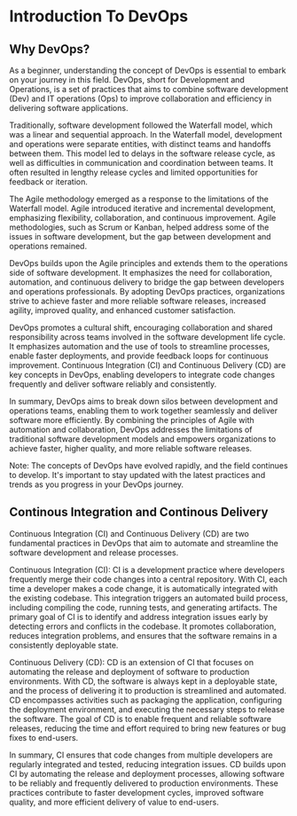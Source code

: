 # Introduction To DevOps

## Why DevOps?
As a beginner, understanding the concept of DevOps is essential to embark on your journey in this field. DevOps, short for Development and Operations, is a set of practices that aims to combine software development (Dev) and IT operations (Ops) to improve collaboration and efficiency in delivering software applications.

Traditionally, software development followed the Waterfall model, which was a linear and sequential approach. In the Waterfall model, development and operations were separate entities, with distinct teams and handoffs between them. This model led to delays in the software release cycle, as well as difficulties in communication and coordination between teams. It often resulted in lengthy release cycles and limited opportunities for feedback or iteration.

The Agile methodology emerged as a response to the limitations of the Waterfall model. Agile introduced iterative and incremental development, emphasizing flexibility, collaboration, and continuous improvement. Agile methodologies, such as Scrum or Kanban, helped address some of the issues in software development, but the gap between development and operations remained.

DevOps builds upon the Agile principles and extends them to the operations side of software development. It emphasizes the need for collaboration, automation, and continuous delivery to bridge the gap between developers and operations professionals. By adopting DevOps practices, organizations strive to achieve faster and more reliable software releases, increased agility, improved quality, and enhanced customer satisfaction.

DevOps promotes a cultural shift, encouraging collaboration and shared responsibility across teams involved in the software development life cycle. It emphasizes automation and the use of tools to streamline processes, enable faster deployments, and provide feedback loops for continuous improvement. Continuous Integration (CI) and Continuous Delivery (CD) are key concepts in DevOps, enabling developers to integrate code changes frequently and deliver software reliably and consistently.

In summary, DevOps aims to break down silos between development and operations teams, enabling them to work together seamlessly and deliver software more efficiently. By combining the principles of Agile with automation and collaboration, DevOps addresses the limitations of traditional software development models and empowers organizations to achieve faster, higher quality, and more reliable software releases.

Note: The concepts of DevOps have evolved rapidly, and the field continues to develop. It's important to stay updated with the latest practices and trends as you progress in your DevOps journey.

## Continous Integration and Continous Delivery

Continuous Integration (CI) and Continuous Delivery (CD) are two fundamental practices in DevOps that aim to automate and streamline the software development and release processes.

Continuous Integration (CI): CI is a development practice where developers frequently merge their code changes into a central repository. With CI, each time a developer makes a code change, it is automatically integrated with the existing codebase. This integration triggers an automated build process, including compiling the code, running tests, and generating artifacts. The primary goal of CI is to identify and address integration issues early by detecting errors and conflicts in the codebase. It promotes collaboration, reduces integration problems, and ensures that the software remains in a consistently deployable state.

Continuous Delivery (CD): CD is an extension of CI that focuses on automating the release and deployment of software to production environments. With CD, the software is always kept in a deployable state, and the process of delivering it to production is streamlined and automated. CD encompasses activities such as packaging the application, configuring the deployment environment, and executing the necessary steps to release the software. The goal of CD is to enable frequent and reliable software releases, reducing the time and effort required to bring new features or bug fixes to end-users.

In summary, CI ensures that code changes from multiple developers are regularly integrated and tested, reducing integration issues. CD builds upon CI by automating the release and deployment processes, allowing software to be reliably and frequently delivered to production environments. These practices contribute to faster development cycles, improved software quality, and more efficient delivery of value to end-users.